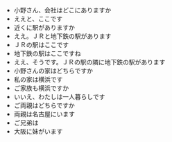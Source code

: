 * 小野さん、会社はどこにありますか
* ええと、ここです
* 近くに駅がありますか
* ええ。ＪＲと地下鉄の駅があります
* ＪＲの駅はここです
* 地下鉄の駅はここですね
* ええ、そうです。ＪＲの駅の隣に地下鉄の駅があります
* 小野さんの家はどちらですか
* 私の家は横浜です
* ご家族も横浜ですか
* いいえ、わたしは一人暮らしです
* ご両親はどちらですか
* 両親は名古屋にいます
* ご兄弟は
* 大阪に妹がいます

